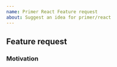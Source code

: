 ```yaml
---
name: Primer React Feature request
about: Suggest an idea for primer/react
---
```


## Feature request

<!-- Provide a summary of the behavior. -->

### Motivation

<!--
  If you'd like to propose something new in Primer, big or small, let's talk! The best way to get started, especially if your proposal is in its early stages, is to open an issue using this template. Please tell us more:
  - What would you like to do with this feature?
  - Have you seen this pattern anywhere else? If so, please provide context or references to similar behavior in other libraries.
-->
